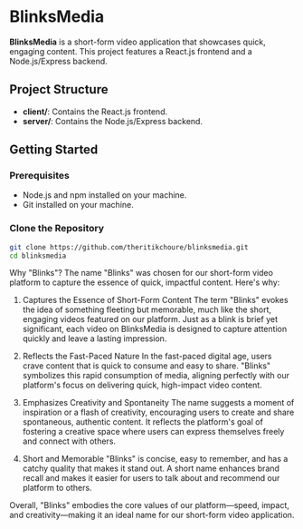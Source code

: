 # BlinksMedia

**BlinksMedia** is a short-form video application that showcases quick, engaging content. This project features a React.js frontend and a Node.js/Express backend.

## Project Structure

- **client/**: Contains the React.js frontend.
- **server/**: Contains the Node.js/Express backend.

## Getting Started

### Prerequisites

- Node.js and npm installed on your machine.
- Git installed on your machine.

### Clone the Repository

```bash
git clone https://github.com/theritikchoure/blinksmedia.git
cd blinksmedia
```


Why "Blinks"?
The name "Blinks" was chosen for our short-form video platform to capture the essence of quick, impactful content. Here's why:

1. Captures the Essence of Short-Form Content
The term "Blinks" evokes the idea of something fleeting but memorable, much like the short, engaging videos featured on our platform. Just as a blink is brief yet significant, each video on BlinksMedia is designed to capture attention quickly and leave a lasting impression.

2. Reflects the Fast-Paced Nature
In the fast-paced digital age, users crave content that is quick to consume and easy to share. "Blinks" symbolizes this rapid consumption of media, aligning perfectly with our platform's focus on delivering quick, high-impact video content.

3. Emphasizes Creativity and Spontaneity
The name suggests a moment of inspiration or a flash of creativity, encouraging users to create and share spontaneous, authentic content. It reflects the platform's goal of fostering a creative space where users can express themselves freely and connect with others.

4. Short and Memorable
"Blinks" is concise, easy to remember, and has a catchy quality that makes it stand out. A short name enhances brand recall and makes it easier for users to talk about and recommend our platform to others.

Overall, "Blinks" embodies the core values of our platform—speed, impact, and creativity—making it an ideal name for our short-form video application.